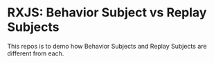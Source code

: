 # RXJS: Behavior Subject vs Replay Subjects

This repos is to demo how Behavior Subjects and Replay Subjects are different from each.
